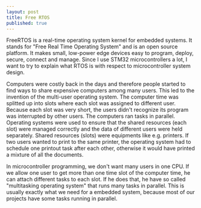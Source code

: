 ```yaml
---
layout: post
title: Free RTOS
published: true
---
```


FreeRTOS is a real-time operating system kernel for embedded systems. It stands for "Free Real Time Operating System"
and is an open source platform. It makes small, low-power edge devices easy to program, deploy, secure, connect and manage.
Since I use STM32 microcontrollers a lot, I want to try to explain what RTOS is with respect to microcontroller system design.

<!--Multitasking operating systems -->

Computers were costly back in the days and therefore people started to find ways to share expensive computers among many users.
This led to the invention of the multi-user operating system. 
The computer time was splitted up into slots where each slot was assigned to different user.
Because each slot was very short, the users didn't recognize its program was interrupted by other users.
The computers ran tasks in parallel.
Operating systems were used to ensure that the shared resources (each slot) were managed correctly and the data of different users were held separately.
Shared resources (slots) were equipments like e.g. printers.
If two users wanted to print to the same printer, the operating system had to schedule one printout task after each other, otherwise it would have printed a mixture of all the documents.

In microcontroller programming, we don't want many users in one CPU.
If we allow one user to get more than one time slot of the computer time, he can attach different tasks to each slot.
If he does that, he have so called "multitasking operating system" that runs many tasks in parallel.
This is usually exactly what we need for a embedded system, because most of our projects have some tasks running in parallel.


<!-- 
* https://www.youtube.com/watch?v=684KSAvYbw4

-->

